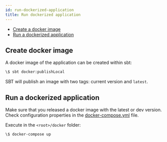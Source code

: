 ```yaml
---
id: run-dockerized-application
title: Run dockerized application
---
```


- [Create a docker image](#create-a-docker-image)  
- [Run a dockerized application](#run-a-dockerized-application)

## <a name="create-a-docker-image"></a> Create docker image

A docker image of the application can be created within sbt:
```sh
\$ sbt docker:publishLocal
```

SBT will publish an image with two tags: current version and `latest`.

## <a name="run-a-dockerized-application"></a> Run a dockerized application

Make sure that you released a docker image with the latest or dev version.  
Check configuration properties in the [docker-compose.yml](@REPO_URL@/docker/docker-compose.yml) file.  

Execute in the `<root>/docker` folder: 
```sh
\$ docker-compose up
```
